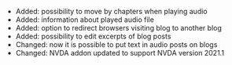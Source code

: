 - Added: possibility to move by chapters when playing audio
- Added: information about played audio file
- Added: option to redirect browsers visiting blog to another blog
- Added: possibility to edit excerpts of blog posts
- Changed: now it is possible to put text in audio posts on blogs
- Changed: NVDA addon updated to support NVDA version 2021.1